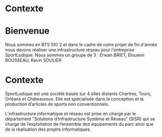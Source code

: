# Contexte

# Bienvenue 
Nous sommes en BTS SIO 2 et dans le cadre de notre projet de fin d'année nous devons réaliser une infrastructure réseau pour l'entreprise SportLudique. Nous sommes un groupe de 3 : Erwan BRIET, Elouenn ROUSSEAU, Kevin SOULIER 


# Contexte

SportLudique est une société basée sur 4 sites distants Chartres, Tours, Orléans et Châteauroux. Elle est spécialisée dans la conception et la production d’articles de sports non conventionnels.

L’infrastructure informatique et réseau est prise en charge par le département "Solutions d’Infrastructure Système et Réseau" (SISR) qui se charge de l’exploitation de l’ensemble des équipements du parc ainsi que de la réalisation des projets informatiques.
